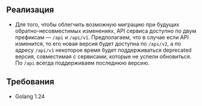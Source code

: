 ## Реализация
* Для того, чтобы облегчить возможную миграцию при будущих обратно-несовместимых изменениях, API сервиса доступно по двум префиксам — `/api` и `/api/v1`. Предполагаем, что в случае если API изменится, то его новая версия будет доступна по `/api/v2`, а по адресу `/api/v1` некоторое время будет поддерживаться deprecated версия, совместимая с сервисами, которые не успели обновиться. По `/api` всегда поддерживаем последнюю версию.

## Требования
* Golang 1.24
